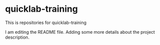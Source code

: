 # quicklab-training
This is repositories for quicklab-training

I am editing the README file. Adding some more details about the project description.
